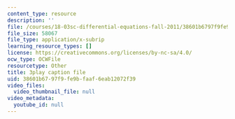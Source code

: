 ```yaml
---
content_type: resource
description: ''
file: /courses/18-03sc-differential-equations-fall-2011/38601b6797f9fe9bfaaf6eab12072f39_e3FfmXtkppM.srt
file_size: 58067
file_type: application/x-subrip
learning_resource_types: []
license: https://creativecommons.org/licenses/by-nc-sa/4.0/
ocw_type: OCWFile
resourcetype: Other
title: 3play caption file
uid: 38601b67-97f9-fe9b-faaf-6eab12072f39
video_files:
  video_thumbnail_file: null
video_metadata:
  youtube_id: null
---
```

